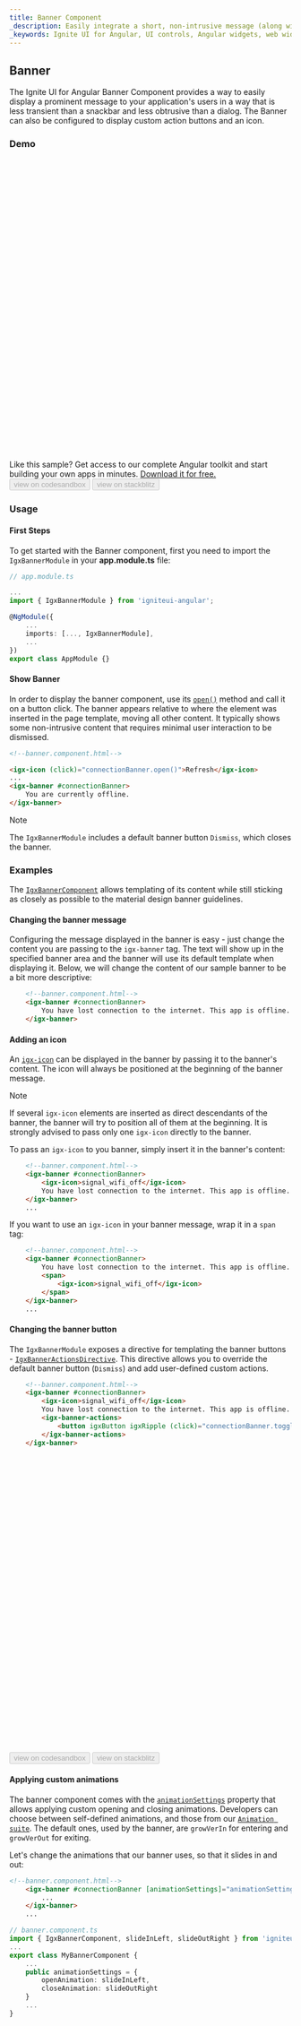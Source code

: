 ```yaml
---
title: Banner Component
_description: Easily integrate a short, non-intrusive message (along with optional actions) using Ignite UI for Angular Banner component.
_keywords: Ignite UI for Angular, UI controls, Angular widgets, web widgets, UI widgets, Angular, Native Angular Components Suite, Native Angular Controls, Native Angular Components Library, Angular Banner component, Angular Banner control
---
```

## Banner
<p class="highlight">
The Ignite UI for Angular Banner Component provides a way to easily display a prominent message to your application's users in a way that is less transient than a snackbar and less obtrusive than a dialog. The Banner can also be configured to display custom action buttons and an icon.</p>

### Demo

<div class="sample-container loading" style="height: 530px">
    <iframe id="banner-sample-1-iframe" frameborder="0" seamless="" width="100%" height="100%" data-src="{environment:demosBaseUrl}/notifications/banner-sample-1" class="lazyload"></iframe>
</div>
<p style="margin: 0;padding-top: 0.5rem">Like this sample? Get access to our complete Angular toolkit and start building your own apps in minutes. <a class="no-external-icon mchNoDecorate trackCTA" target="_blank" href="https://www.infragistics.com/products/ignite-ui-angular/download" data-xd-ga-action="Download" data-xd-ga-label="Ignite UI for Angular">Download it for free.</a></p>
<div>
<button data-localize="codesandbox" disabled class="codesandbox-btn" data-iframe-id="banner-sample-1-iframe" data-demos-base-url="{environment:demosBaseUrl}">view on codesandbox</button>
<button data-localize="stackblitz" disabled class="stackblitz-btn" data-iframe-id="banner-sample-1-iframe" data-demos-base-url="{environment:demosBaseUrl}">view on stackblitz</button>
</div>
<div class="divider--half"></div>

### Usage

#### First Steps

To get started with the Banner component, first you need to import the `IgxBannerModule` in your **app.module.ts** file:

```typescript
// app.module.ts

...
import { IgxBannerModule } from 'igniteui-angular';

@NgModule({
    ...
    imports: [..., IgxBannerModule],
    ...
})
export class AppModule {}
```

#### Show Banner

In order to display the banner component, use its [`open()`]({environment:angularApiUrl}/classes/igxbannercomponent.html#open) method and call it on a button click. The banner appears relative to where the element was inserted in the page template, moving all other content. It typically shows some non-intrusive content that requires minimal user interaction to be dismissed.

```html
<!--banner.component.html-->

<igx-icon (click)="connectionBanner.open()">Refresh</igx-icon>
...
<igx-banner #connectionBanner>
    You are currently offline.
</igx-banner>

```

> [!NOTE]
> The `IgxBannerModule` includes a default banner button `Dismiss`, which closes the banner.

### Examples

The [`IgxBannerComponent`]({environment:angularApiUrl}/classes/igxbannercomponent.html) allows templating of its content while still sticking as closely as possible to the material design banner guidelines.

#### Changing the banner message

Configuring the message displayed in the banner is easy - just change the content you are passing to the `igx-banner` tag. The text will show up in the specified banner area and the banner will use its default template when displaying it. Below, we will change the content of our sample banner to be a bit more descriptive:

```html
    <!--banner.component.html-->
    <igx-banner #connectionBanner>
        You have lost connection to the internet. This app is offline.
    </igx-banner>
```

#### Adding an icon

An [`igx-icon`](icon.md) can be displayed in the banner by passing it to the banner's content. The icon will always be positioned at the beginning of the banner message.

> [!NOTE]
> If several `igx-icon` elements are inserted as direct descendants of the banner, the banner will try to position all of them at the beginning. It is strongly advised to pass only one `igx-icon` directly to the banner.

To pass an `igx-icon` to you banner, simply insert it in the banner's content:

```html
    <!--banner.component.html-->
    <igx-banner #connectionBanner>
        <igx-icon>signal_wifi_off</igx-icon>
        You have lost connection to the internet. This app is offline.
    </igx-banner>
    ...
```

If you want to use an `igx-icon` in your banner message, wrap it in a `span` tag:

```html
    <!--banner.component.html-->
    <igx-banner #connectionBanner>
        You have lost connection to the internet. This app is offline.
        <span>
            <igx-icon>signal_wifi_off</igx-icon>
        </span>
    </igx-banner>
    ...
```

#### Changing the banner button

The `IgxBannerModule` exposes a directive for templating the banner buttons - [`IgxBannerActionsDirective`]({environment:angularApiUrl}/classes/igxbanneractionsdirective.html). This directive allows you to override the default banner button (`Dismiss`) and add user-defined custom actions.

```html
    <!--banner.component.html-->
    <igx-banner #connectionBanner>
        <igx-icon>signal_wifi_off</igx-icon>
        You have lost connection to the internet. This app is offline.
        <igx-banner-actions>
            <button igxButton igxRipple (click)="connectionBanner.toggle()">Toggle Banner</button>
        </igx-banner-actions>
    </igx-banner>
```

<div class="sample-container loading" style="height: 530px">
    <iframe id="banner-sample-2-iframe" frameborder="0" seamless width="100%" height="100%" data-src="{environment:demosBaseUrl}/notifications/banner-sample-2" class="lazyload"></iframe>
</div>
<div>
<button data-localize="codesandbox" disabled class="codesandbox-btn" data-iframe-id="banner-sample-2-iframe" data-demos-base-url="{environment:demosBaseUrl}">view on codesandbox</button>
<button data-localize="stackblitz" disabled class="stackblitz-btn" data-iframe-id="banner-sample-2-iframe" data-demos-base-url="{environment:demosBaseUrl}">view on stackblitz</button>
</div>

#### Applying custom animations

The banner component comes with the [`animationSettings`]({environment:angularApiUrl}/classes/igxbannercomponent.html#animationsettings) property that allows applying custom opening and closing animations. Developers can choose between self-defined animations, and those from our [`Animation suite`]({environment:sassApiUrl}/index.html). The default ones, used by the banner, are `growVerIn` for entering and `growVerOut` for exiting.

Let's change the animations that our banner uses, so that it slides in and out:

```html
<!--banner.component.html-->
    <igx-banner #connectionBanner [animationSettings]="animationSettings">
        ...
    </igx-banner>
    ...
```

```typescript
// banner.component.ts
import { IgxBannerComponent, slideInLeft, slideOutRight } from 'igniteui-angular'
...
export class MyBannerComponent {
    ...
    public animationSettings = {
        openAnimation: slideInLeft,
        closeAnimation: slideOutRight
    }
    ...
}
```

<div class="sample-container loading" style="height: 530px">
    <iframe id="banner-sample-3-iframe" frameborder="0" seamless width="100%" height="100%" data-src="{environment:demosBaseUrl}/notifications/banner-sample-3" class="lazyload"></iframe>
</div>
<div>
<button data-localize="codesandbox" disabled class="codesandbox-btn" data-iframe-id="banner-sample-3-iframe" data-demos-base-url="{environment:demosBaseUrl}">view on codesandbox</button>
<button data-localize="stackblitz" disabled class="stackblitz-btn" data-iframe-id="banner-sample-3-iframe" data-demos-base-url="{environment:demosBaseUrl}">view on stackblitz</button>
</div>

#### Binding to events
The banner component emits events when changing its state - [`onOpening`]({environment:angularApiUrl}/classes/igxbannercomponent.html#onopening) and [`onOpened`]({environment:angularApiUrl}/classes/igxbannercomponent.html#onopened) are called when the banner is shown (before and after, resp.), while [`onClosing`]({environment:angularApiUrl}/classes/igxbannercomponent.html#onclosing) and [`onClosed`]({environment:angularApiUrl}/classes/igxbannercomponent.html#onclosed) are emitted when the banner is closed. The *ing* events (`onOpening`, `onClosing`) are cancelable - they use the `ICancelEventArgs` interface and the emitted object has a `cancel` property. If the `cancel` property is set to true, the corresponding end action and event will not be triggered - e.g. if we cancel `onOpening`, the banner's `open` method will not finish and the banner will not be shown.

To cancel an event, bind it to the emitted object and set its `cancel` property to `true`.

```html
<!--banner.component.html-->
    <igx-banner #connectionBanner (onOpening)="handleOpen($event)">
        ...
    </igx-banner>
```
```typescript
// banner.component.ts
...
export class MyBannerComponent {
    ...
    public handleOpen(event) {
        event.cancel = true;
    }
}
```
> [!NOTE]
> If the changes above are applied, the banner will never open, as the opening event is always cancelled.

### Advanced Example

Let's create a banner with two custom buttons - one for dismissing the notification and one for turning on the connection. We can pass custom action handlers using the `igx-banner-actions` selector:

```html
<!--banner.component.html-->
<igx-banner class="offline-banner" #connectionBanner [animationSettings]="animationSettings">
    <igx-icon>signal_wifi_off</igx-icon>
        You have lost connection to the internet. This app is offline.
    <igx-banner-actions>
        <button igxButton igxRipple (click)="connectionBanner.close()">Continue Offline</button>
        <button igxButton igxRipple (click)="wifiState = true">Turn On Wifi</button>
    </igx-banner-actions>
</igx-banner>
```

> [!NOTE]
> According to Google's [`Material Design`](https://material.io/design/components/banners.html#anatomy) guidelines, a banner should have a maximum of 2 buttons present. The `IgxBannerComponent` does not explicitly limit the number of elements under the `igx-banner-actions` tag, but it is strongly recommended to use up to 2 if you want to adhere to the material design guidelines.

The dismiss option (`'Continue Offline'`) doesn't need any further logic, so it can just call the `close()` method. The confirm action (`'Turn On Wifi'`), however, requires some additional logic, so we have to define it in the component. Then, we will create `onNetworkStateChange` Observable and subscribe to it. The last step is to call the `refreshBanner()` method on each change, which will toggle the banner depending on the `wifiState`.

The banner will also have a WiFi icon in the navbar. As the subscription fires on any change of the `wifiState`, the icon will not only toggle the banner, but change according to the state of the connection:

```html
<!--banner.component.html-->
<igx-navbar title="Gallery">
    <igx-icon (click)="wifiState = !wifiState">
        {{ wifiState ? 'signal_wifi_4_bar' : 'signal_wifi_off' }}
    </igx-icon>
</igx-navbar>
```

Finally, we will add a `toast`, displaying a message about the WiFi state. The results of the templated banner can be seen in the demo below:

<div class="sample-container loading" style="height: 530px">
    <iframe id="banner-advanced-sample-iframe" frameborder="0" seamless width="100%" height="100%" data-src="{environment:demosBaseUrl}/notifications/banner-advanced-sample" class="lazyload"></iframe>
</div>
<div>
<button data-localize="codesandbox" disabled class="codesandbox-btn" data-iframe-id="banner-advanced-sample-iframe" data-demos-base-url="{environment:demosBaseUrl}">view on codesandbox</button>
<button data-localize="stackblitz" disabled class="stackblitz-btn" data-iframe-id="banner-advanced-sample-iframe" data-demos-base-url="{environment:demosBaseUrl}">view on stackblitz</button>
</div>

### Styling

First, in order to use the functions exposed by the theme engine, we need to import the index file in our style file: 

```scss
// in styles.scss
@import '~igniteui-angular/lib/core/styles/themes/index';
```

Following the simplest approach, we create a new theme that extends the [`igx-banner-theme`]({environment:sassApiUrl}/index.html#function-igx-banner-theme) and accepts the `$banner-message-color`, `$banner-background` and the `$banner-illustration-color` parameters.

```scss
$custom-banner-theme: igx-banner-theme(
    $banner-message-color: #151515,
    $banner-background: #dedede,
    $banner-illustration-color: #666666
);
```

#### Using CSS variables 

The last step is to pass the custom banner theme:

```scss
@include igx-css-vars($custom-banner-theme);
```

#### Using mixins

In order to style components for older browsers, like Internet Explorer 11, we have to use a different approach, since it doesn't support CSS variables. 

If the component is using the [`Emulated`](themes/component-themes.md#view-encapsulation) ViewEncapsulation, it is necessary to `penetrate` this encapsulation using `::ng-deep`. To prevent the custom theme to leak into other components, be sure to include the `:host` selector before `::ng-deep`:

```scss
:host {
    ::ng-deep {
        // Pass the custom banner theme to the `igx-banner` mixin
        @include igx-banner($custom-banner-theme);
    }
}
```

#### Using color palettes

Instead of hardcoding the color values, like we just did, we can achieve greater flexibility in terms of colors by using the [`igx-palette`]({environment:sassApiUrl}/index.html#function-igx-palette) and [`igx-color`]({environment:sassApiUrl}/index.html#function-igx-color) functions.

The `igx-palette` function generates a color palette based on the primary and secondary colors that are passed:

```scss
$white-color: #dedede;
$black-color: #151515;

$light-banner-palette: igx-palette($primary: $white-color, $secondary: $black-color);
```

And then with [`igx-color`]({environment:sassApiUrl}/index.html#function-igx-color) we can easily retrieve color from the palette. 

```scss
$custom-banner-theme: igx-banner-theme(
    $banner-message-color: igx-color($light-banner-palette, "secondary", 400),
    $banner-background: igx-color($light-banner-palette, "primary", 400),
    $banner-illustration-color: igx-color($light-banner-palette, "secondary", 100)
);
```

>[!NOTE]
>The `igx-color` and `igx-palette` are powerful functions for generating and retrieving colors. Please refer to the [`Palettes`](themes/palette.md) topic for detailed guidance on how to use them.

#### Using schemas

You can build a robust and flexible structure that benefits from [`schemas`](themes/schemas.md).
Extend one of the two predefined schemas, that are provided for every component, in this case - [`light-banner`]({environment:sassApiUrl}/index.html#variable-_light-banner) schema: 

```scss
//  Extending the banner schema
$light-toast-schema: extend($_light-toast,
    (
        banner-message-color: (
            igx-color: ("secondary", 400)
        ),
        banner-background: (
            igx-color: ("primary", 400)
        ),
        banner-illustration-color: (
            igx-color: ("secondary", 100)
        )
    )
);

// Defining banner with the global light schema
$custom-banner-theme: igx-banner-theme(
  $palette: $light-banner-palette,
  $schema: $light-toast-schema
);
```

Don't forget to include the themes in the same way as it was demonstrated above.

<div class="sample-container loading" style="height: 530px">
    <iframe id="banner-styling-iframe" frameborder="0" seamless width="100%" height="100%" data-src="{environment:demosBaseUrl}/notifications/banner-styling" class="lazyload no-theming"></iframe>
</div>
<div>
<button data-localize="codesandbox" disabled class="codesandbox-btn" data-iframe-id="banner-styling-iframe" data-demos-base-url="{environment:demosBaseUrl}">view on codesandbox</button>
<button data-localize="stackblitz" disabled class="stackblitz-btn" data-iframe-id="banner-styling-iframe" data-demos-base-url="{environment:demosBaseUrl}">view on stackblitz</button>
</div>

<div class="divider--half"></div>

### API Reference
<div class="divider--half"></div>

* [IgxBannerComponent]({environment:angularApiUrl}/classes/igxbannercomponent.html)
* [IgxBannerActionsDirective]({environment:angularApiUrl}/classes/igxbanneractionsdirective.html)
* [IgxBannerComponent Styles]({environment:sassApiUrl}/index.html#function-igx-banner-theme)

Additional components and/or directives with relative APIs that were used:

* [IgxCardComponent]({environment:angularApiUrl}/classes/igxcardcomponent.html)
* [IgxIconComponent]({environment:angularApiUrl}/classes/igxiconcomponent.html)
* [IgxNavbarComponent]({environment:angularApiUrl}/classes/igxnavbarcomponent.html)
* [IgxToastComponent]({environment:angularApiUrl}/classes/igxtoastcomponent.html)

### Additional Resources
<div class="divider--half"></div>

Our community is active and always welcoming to new ideas.
* [Ignite UI for Angular **Forums**](https://www.infragistics.com/community/forums/f/ignite-ui-for-angular)
* [Ignite UI for Angular **GitHub**](https://github.com/IgniteUI/igniteui-angular)